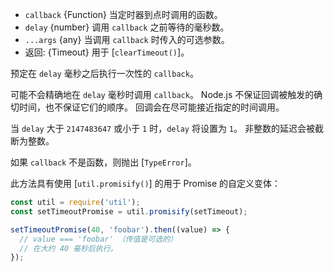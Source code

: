 <!-- YAML
added: v0.0.1
-->

* `callback` {Function} 当定时器到点时调用的函数。
* `delay` {number} 调用 `callback` 之前等待的毫秒数。
* `...args` {any} 当调用 `callback` 时传入的可选参数。
* 返回: {Timeout} 用于 [`clearTimeout()`]。

预定在 `delay` 毫秒之后执行一次性的 `callback`。

可能不会精确地在 `delay` 毫秒时调用 `callback`。
Node.js 不保证回调被触发的确切时间，也不保证它们的顺序。
回调会在尽可能接近指定的时间调用。

当 `delay` 大于 `2147483647` 或小于 `1` 时，`delay` 将设置为 `1`。
非整数的延迟会被截断为整数。

如果 `callback` 不是函数，则抛出 [`TypeError`]。

此方法具有使用 [`util.promisify()`] 的用于 Promise 的自定义变体：

```js
const util = require('util');
const setTimeoutPromise = util.promisify(setTimeout);

setTimeoutPromise(40, 'foobar').then((value) => {
  // value === 'foobar' （传值是可选的）
  // 在大约 40 毫秒后执行。
});
```


